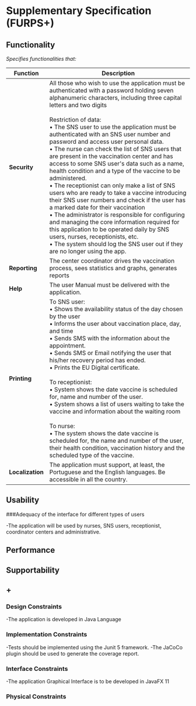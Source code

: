 # Supplementary Specification (FURPS+)

## Functionality

_Specifies functionalities that:_



| Function         | Description                                                                                                                                                                                                                                                                                                                                                                                                                                                                                                                                                                                                                                                                                                                                                                                                                                                                                                                                                                                                                      |
|------------------|----------------------------------------------------------------------------------------------------------------------------------------------------------------------------------------------------------------------------------------------------------------------------------------------------------------------------------------------------------------------------------------------------------------------------------------------------------------------------------------------------------------------------------------------------------------------------------------------------------------------------------------------------------------------------------------------------------------------------------------------------------------------------------------------------------------------------------------------------------------------------------------------------------------------------------------------------------------------------------------------------------------------------------|
| __Security__     | All those who wish to use the application must be authenticated with a password holding seven alphanumeric characters, including three capital letters and two digits<br/> <br/> Restriction of data: <br>•	The SNS user to use the application must be authenticated with an SNS user number and password and access user personal data. <br/>•	The nurse can check the list of SNS users that are present in the vaccination center and has access to some SNS user's data such as a name, health condition and a type of the vaccine to be administered. <br/>•	The receptionist can only make a list of SNS users who are ready to take a vaccine introducing their SNS user numbers and check if the user has a marked date for their vaccination <br/>•	The administrator is responsible for configuring and managing the core information required for this application to be operated daily by SNS users, nurses, receptionists, etc.<br/> • The system should log the SNS user out if they are no longer using the app. |
| __Reporting__    | The center coordinator drives the vaccination process, sees statistics and graphs, generates reports                                                                                                                                                                                                                                                                                                                                                                                                                                                                                                                                                                                                                                                                                                                                                                                                                                                                                                                             |     |
| __Help__         | The user Manual must be delivered with the application.                                                                                                                                                                                                                                                                                                                                                                                                                                                                                                                                                                                                                                                                                                                                                                                                                                                                                                                                                                          |
| __Printing__     | To SNS user: <br/>•	Shows the availability status of the day chosen by the user <br/>•	Informs the user about vaccination place, day, and time<br/>•	Sends SMS with the information about the appointment.<br/>•	Sends SMS or Email notifying the user that his/her recovery period has ended.<br/>•	Prints the EU Digital certificate.<br/> <br/>To receptionist:<br/> •	System shows the date vaccine is scheduled for, name and number of the user.<br/> •	System shows a list of users waiting to take the vaccine and information about the waiting room   <br/><br/>To nurse: <br/> •	The system shows the date vaccine is scheduled for, the name and number of the user, their health condition, vaccination history and the scheduled type of the vaccine.                                                                                                                                                                                                                                                              |
| __Localization__ | The application must support, at least, the Portuguese and the English languages. Be accessible in all the country.                                                                                                                                                                                                                                                                                                                                                                                                                                                                                                                                                                                                                                                                                                                                                                                                                                                                                                              |
	


## Usability 

###Adequacy of the interface for different types of users

-The application will be used by nurses, SNS users, receptionist, coordinator centers and administrative.

## Performance



## Supportability


## +

### Design Constraints


-The application is developed in Java Language 


### Implementation Constraints

-Tests should be implemented using the Junit  5 framework.
-The JaCoCo plugin should be used to generate the coverage report.


### Interface Constraints

-The application Graphical Interface is to be developed in JavaFX 11



### Physical Constraints

